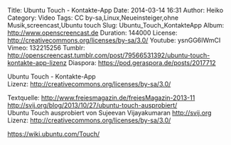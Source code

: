 Title: Ubuntu Touch - Kontakte-App
Date: 2014-03-14 16:31
Author: Heiko
Category: Video
Tags: CC by-sa,Linux,Neueinsteiger,ohne Musik,screencast,Ubuntu touch
Slug: Ubuntu_Touch_KontakteApp
Album: http://www.openscreencast.de
Duration: 144000
License: http://creativecommons.org/licenses/by-sa/3.0/
Youtube: ysnGG6IWmCI
Vimeo: 132215256
Tumblr: http://openscreencast.tumblr.com/post/79566531392/ubuntu-touch-kontakte-app-lizenz
Diaspora: https://pod.geraspora.de/posts/2017712

Ubuntu Touch - Kontakte-App  
Lizenz: <http://creativecommons.org/licenses/by-sa/3.0/>  
  
Textquelle: <http://www.freiesmagazin.de/freiesMagazin-2013-11>  
<http://svij.org/blog/2013/10/27/ubuntu-touch-ausprobiert/>  
Ubuntu Touch ausprobiert von Sujeevan Vijayakumaran <http://svij.org>  
Lizenz: <http://creativecommons.org/licenses/by-sa/3.0/>  
  
<https://wiki.ubuntu.com/Touch/>

